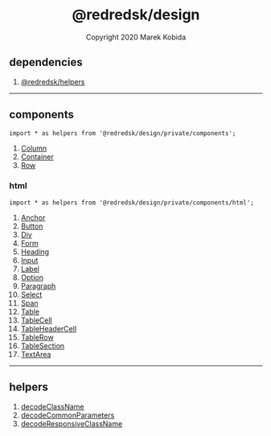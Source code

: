 <h1 align="center">@redredsk/design</h1>
<p align="center">Copyright 2020 Marek Kobida</p>

## dependencies

1. [@redredsk/helpers](https://github.com/redredsk/helpers)

---

## components

`import * as helpers from '@redredsk/design/private/components';`

1. [Column](private/components/Column.tsx)
1. [Container](private/components/Container.tsx)
1. [Row](private/components/Row.tsx)

### html

`import * as helpers from '@redredsk/design/private/components/html';`

1. [Anchor](private/components/html/Anchor.tsx)
1. [Button](private/components/html/Button.tsx)
1. [Div](private/components/html/Div.tsx)
1. [Form](private/components/html/Form.tsx)
1. [Heading](private/components/html/Heading.tsx)
1. [Input](private/components/html/Input.tsx)
1. [Label](private/components/html/Label.tsx)
1. [Option](private/components/html/Option.tsx)
1. [Paragraph](private/components/html/Paragraph.tsx)
1. [Select](private/components/html/Select.tsx)
1. [Span](private/components/html/Span.tsx)
1. [Table](private/components/html/Table.tsx)
1. [TableCell](private/components/html/TableCell.tsx)
1. [TableHeaderCell](private/components/html/TableHeaderCell.tsx)
1. [TableRow](private/components/html/TableRow.tsx)
1. [TableSection](private/components/html/TableSection.tsx)
1. [TextArea](private/components/html/TextArea.tsx)

---

## helpers

1. [decodeClassName](private/helpers/decodeClassName.ts)
1. [decodeCommonParameters](private/helpers/decodeCommonParameters.ts)
1. [decodeResponsiveClassName](private/helpers/decodeResponsiveClassName.ts)
